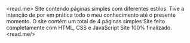 <read.me>
Site contendo páginas simples com diferentes estilos.
  Tive a intenção de por em prática todo o meu conhecimento até o presente momento.
    O site contém um total de 4 páginas simples
  Site feito completamente com HTML, CSS e JavaScript
Site 100% finalizado.
<read.me/>    



